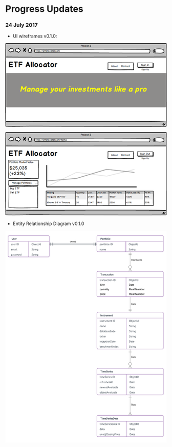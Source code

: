 # **Progress Updates**

### **24 July 2017**
- UI wireframes v0.1.0:

![](mockup_welcome.png)

![](mockup_home.png)

- Entity Relationship Diagram v0.1.0

![](erd_etfallocator_v0.1.0.png)

